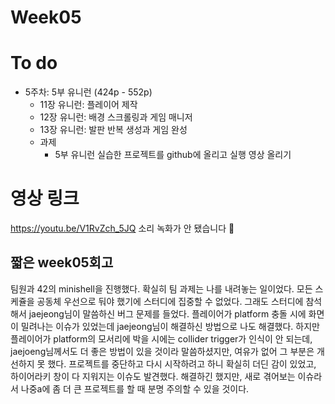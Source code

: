 # Week05

# To do
- 5주차: 5부 유니런 (424p - 552p)
    - 11장 유니런: 플레이어 제작
    - 12장 유니런: 배경 스크롤링과 게임 매니저
    - 13장 유니런: 발판 반복 생성과 게임 완성
    - 과제
        - 5부 유니런 실습한 프로젝트를 github에 올리고 실행 영상 올리기

# 영상 링크
https://youtu.be/V1RvZch_5JQ
소리 녹화가 안 됐습니다 🥲

## 짧은 week05회고

팀원과 42의 minishell을 진행했다. 확실히 팀 과제는 나를 내려놓는 일이었다. 모든 스케쥴을 공동체 우선으로 둬야 했기에 스터디에 집중할 수 없었다.
그래도 스터디에 참석해서 jaejeong님이 말씀하신 버그 문제를 들었다.
플레이어가 platform 충돌 시에 화면이 밀려나는 이슈가 있었는데
jaejeong님이 해결하신 방법으로 나도 해결했다.
하지만 플레이어가 platform의 모서리에 박을 시에는 collider trigger가 인식이 안 되는데, jaejoeng님께서도 더 좋은 방법이 있을 것이라 말씀하셨지만, 여유가 없어 그 부분은 개선하지 못 했다.
프로젝트를 중단하고 다시 시작하려고 하니 확실히 더딘 감이 있었고, 하이어라키 창이 다 지워지는 이슈도 발견했다. 해결하긴 했지만, 새로 겪어보는 이슈라서 나중a에 좀 더 큰 프로젝트를 할 때 분명 주의할 수 있을 것이다.
